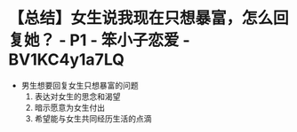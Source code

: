 # 【总结】女生说我现在只想暴富，怎么回复她？ - P1 - 笨小子恋爱 - BV1KC4y1a7LQ

-   男生想要回复女生只想暴富的问题
    1.  表达对女生的思念和渴望
    2.  暗示愿意为女生付出
    3.  希望能与女生共同经历生活的点滴